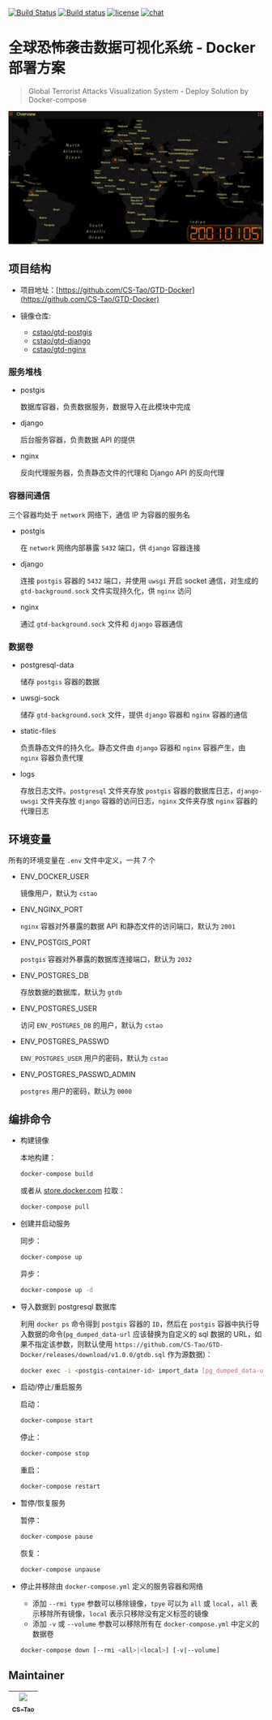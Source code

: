 [![Build Status](https://travis-ci.org/CS-Tao/GTD-Docker.svg?branch=master)](https://travis-ci.org/CS-Tao/GTD-Docker)
[![Build status](https://ci.appveyor.com/api/projects/status/a2xnp089t7c4piy3/branch/master?svg=true)](https://ci.appveyor.com/project/CS-Tao/gtd-docker/branch/master)
[![license](https://img.shields.io/badge/license-MIT-yellow.svg)](https://opensource.org/licenses/MIT)
[![chat](https://img.shields.io/badge/chat-github%20issues-blue.svg)](https://github.com/CS-Tao/GTD-Docker/issues)

# 全球恐怖袭击数据可视化系统 - Docker 部署方案

> Global Terrorist Attacks Visualization System - Deploy Solution by Docker-compose

[![Overview](https://github.com/CS-Tao/github-content/raw/master/contents/github/GTD/1.webp)](https://projects.cs-tao.cc/gtd-visualization/)

## 项目结构

- 项目地址：[https://github.com/CS-Tao/GTD-Docker](https://github.com/CS-Tao/GTD-Docker)

- 镜像仓库:
  - [cstao/gtd-postgis](https://store.docker.com/community/images/cstao/gtd-postgis)
  - [cstao/gtd-django](https://store.docker.com/community/images/cstao/gtd-django)
  - [cstao/gtd-nginx](https://store.docker.com/community/images/cstao/gtd-nginx)

### 服务堆栈

- postgis

  数据库容器，负责数据服务，数据导入在此模块中完成

- django

  后台服务容器，负责数据 API 的提供

- nginx

  反向代理服务器，负责静态文件的代理和 Django API 的反向代理

### 容器间通信

三个容器均处于 `network` 网络下，通信 IP 为容器的服务名

- postgis

  在 `network` 网络内部暴露 `5432` 端口，供 `django` 容器连接

- django

  连接 `postgis` 容器的 `5432` 端口，并使用 `uwsgi` 开启 socket 通信，对生成的 `gtd-background.sock` 文件实现持久化，供 `nginx` 访问

- nginx

  通过 `gtd-background.sock` 文件和 `django` 容器通信

### 数据卷

- postgresql-data

  储存 `postgis` 容器的数据

- uwsgi-sock

  储存 `gtd-background.sock` 文件，提供 `django` 容器和 `nginx` 容器的通信

- static-files

  负责静态文件的持久化。静态文件由 `django` 容器和 `nginx` 容器产生，由 `nginx` 容器负责代理

- logs

  存放日志文件。`postgresql` 文件夹存放 `postgis` 容器的数据库日志，`django-uwsgi` 文件夹存放 `django` 容器的访问日志，`nginx` 文件夹存放 `nginx` 容器的代理日志

## 环境变量

所有的环境变量在 `.env` 文件中定义，一共 7 个

- ENV_DOCKER_USER

  镜像用户，默认为 `cstao`

- ENV_NGINX_PORT

  `nginx` 容器对外暴露的数据 API 和静态文件的访问端口，默认为 `2001`

- ENV_POSTGIS_PORT

  `postgis` 容器对外暴露的数据库连接端口，默认为 `2032`

- ENV_POSTGRES_DB

  存放数据的数据库，默认为 `gtdb`

- ENV_POSTGRES_USER

  访问 `ENV_POSTGRES_DB` 的用户，默认为 `cstao`

- ENV_POSTGRES_PASSWD

  `ENV_POSTGRES_USER` 用户的密码，默认为 `cstao`

- ENV_POSTGRES_PASSWD_ADMIN

  `postgres` 用户的密码，默认为 `0000`

## 编排命令

- 构建镜像

  本地构建：
  ```bash
  docker-compose build
  ```
  或者从 [store.docker.com](https://store.docker.com/profiles/cstao) 拉取：
  ```bash
  docker-compose pull
  ```

- 创建并启动服务

  同步：
  ```bash
  docker-compose up
  ```
  异步：
  ```bash
  docker-compose up -d
  ```

- 导入数据到 postgresql 数据库

  利用 `docker ps` 命令得到 `postgis` 容器的 `ID`，然后在 `postgis` 容器中执行导入数据的命令(`pg_dumped_data-url` 应该替换为自定义的 sql 数据的 URL，如果不指定该参数，则默认使用 `https://github.com/CS-Tao/GTD-Docker/releases/download/v1.0.0/gtdb.sql` 作为源数据)：
  ```bash
  docker exec -i <postgis-container-id> import_data [pg_dumped_data-url]
  ```

- 启动/停止/重启服务

  启动：
  ```bash
  docker-compose start
  ```
  停止：
  ```bash
  docker-compose stop
  ```
  重启：
  ```bash
  docker-compose restart
  ```

- 暂停/恢复服务

  暂停：
  ```bash
  docker-compose pause
  ```
  恢复：
  ```bash
  docker-compose unpause
  ```

- 停止并移除由 `docker-compose.yml` 定义的服务容器和网络
  
  - 添加 `--rmi type` 参数可以移除镜像，`tpye` 可以为 `all` 或 `local`，`all` 表示移除所有镜像，`local` 表示只移除没有定义标签的镜像
  - 添加 `-v` 或 `--volume` 参数可以移除所有在 `docker-compose.yml` 中定义的数据卷

  ```bash
  docker-compose down [--rmi <all>|<local>] [-v|--volume]
  ```

## Maintainer

  | [<img src="https://avatars2.githubusercontent.com/u/22360632?s=400&u=1e8c0b49ed6ee28a1911f69d29176fd918c54897&v=4" width="100px;"/><br /><sub><b>CS-Tao</b></sub>](https://github.com/CS-Tao) | 
  | :---: |